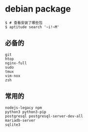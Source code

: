 # debian package

```
$ # 查看安装了哪些包
$ aptitude search '~i!~M'
```



## 必备的

```
git
htop
nginx-full
sudo
tmux
vim-nox
zsh
```



## 常用的
```
nodejs-legacy npm
python3 python3-pip
postgresql postgresql-server-dev-all
mariadb-server
sqlite3
```
